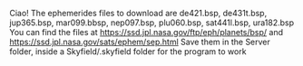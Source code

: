 Ciao!
The ephemerides files to download are de421.bsp, de431t.bsp, jup365.bsp, mar099.bbsp, nep097.bsp, plu060.bsp, sat441l.bsp, ura182.bsp 
You can find the files at https://ssd.jpl.nasa.gov/ftp/eph/planets/bsp/ and https://ssd.jpl.nasa.gov/sats/ephem/sep.html
Save them in the Server folder, inside a Skyfield/.skyfield folder for the program to work
